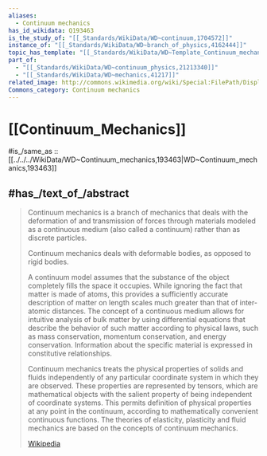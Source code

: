 ```yaml
---
aliases:
  - Continuum mechanics
has_id_wikidata: Q193463
is_the_study_of: "[[_Standards/WikiData/WD~continuum,1704572]]"
instance_of: "[[_Standards/WikiData/WD~branch_of_physics,4162444]]"
topic_has_template: "[[_Standards/WikiData/WD~Template_Continuum_mechanics,5616464]]"
part_of:
  - "[[_Standards/WikiData/WD~continuum_physics,21213340]]"
  - "[[_Standards/WikiData/WD~mechanics,41217]]"
related_image: http://commons.wikimedia.org/wiki/Special:FilePath/Displacement%20of%20a%20continuum.svg
Commons_category: Continuum mechanics
---
```


# [[Continuum_Mechanics]] 

#is_/same_as :: [[../../../WikiData/WD~Continuum_mechanics,193463|WD~Continuum_mechanics,193463]] 

## #has_/text_of_/abstract 

> Continuum mechanics is a branch of mechanics 
> that deals with the deformation of and transmission of forces 
> through materials modeled as a continuous medium (also called a continuum) 
> rather than as discrete particles. 
>
> Continuum mechanics deals with deformable bodies, as opposed to rigid bodies. 
>
> A continuum model assumes that the substance of the object completely fills the space it occupies. While ignoring the fact that matter is made of atoms, this provides a sufficiently accurate description of matter on length scales much greater than that of inter-atomic distances. The concept of a continuous medium allows for intuitive analysis of bulk matter by using differential equations that describe the behavior of such matter according to physical laws, such as mass conservation, momentum conservation, and energy conservation. Information about the specific material is expressed in constitutive relationships.
>
> Continuum mechanics treats the physical properties of solids and fluids independently of any particular coordinate system in which they are observed. These properties are represented by tensors, which are mathematical objects with the salient property of being independent of coordinate systems. This permits definition of physical properties at any point in the continuum, according to mathematically convenient continuous functions. The theories of elasticity, plasticity and fluid mechanics are based on the concepts of continuum mechanics.
>
> [Wikipedia](https://en.wikipedia.org/wiki/Continuum%20mechanics) 

